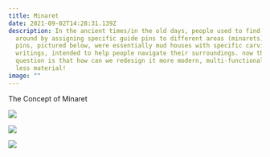 ```yaml
---
title: Minaret
date: 2021-09-02T14:28:31.139Z
description: In the ancient times/in the old days, people used to find their way
  around by assigning specific guide pins to different areas (minarets). These
  pins, pictured below, were essentially mud houses with specific carvings or
  writings, intended to help people navigate their surroundings. now the
  question is that how can we redesign it more modern, multi-functional and with
  less material!
image: ""
---
```

The Concept of Minaret

![](img/19.jpg)

![](img/3.jpg)

![](img/4.jpg)